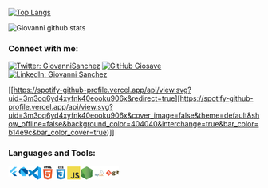 [![Top Langs](https://github-readme-stats.vercel.app/api/top-langs/?username=giosave&theme=buefy&layout=compact)](https://github.com/giosave/github-readme-stats)

![Giovanni github stats](https://github-readme-stats.vercel.app/api?username=giosave&count_private=true&show_icons=true&theme=buefy)

### Connect with me:
[![Twitter: GiovanniSanchez](https://img.shields.io/twitter/follow/GiovanniSanchez?style=social)](https://twitter.com/giovannisave98)
[![GitHub Giosave](https://img.shields.io/github/followers/giosave?label=follow&style=social)](https://github.com/giosave)
[![LinkedIn: Giovanni Sanchez](https://img.shields.io/badge/GiovanniSanchez-blue?style=flat-square&logo=Linkedin&logoColor=white&link=https://www.linkedin.com/in/giosave/)](https://www.linkedin.com/in/giosave/)
</br>

[[https://spotify-github-profile.vercel.app/api/view.svg?uid=3m3oq6yd4xyfnk40eooku906x&redirect=true][https://spotify-github-profile.vercel.app/api/view.svg?uid=3m3oq6yd4xyfnk40eooku906x&cover_image=false&theme=default&show_offline=false&background_color=404040&interchange=true&bar_color=b14e9c&bar_color_cover=true)]]
### Languages and Tools:
<img align="left" height="20" src="https://raw.githubusercontent.com/github/explore/80688e429a7d4ef2fca1e82350fe8e3517d3494d/topics/flutter/flutter.png">
<img align="left" height="20" src="https://raw.githubusercontent.com/github/explore/80688e429a7d4ef2fca1e82350fe8e3517d3494d/topics/dart/dart.png">
<img align="left" alt="Visual Studio Code" width="26px" src="https://raw.githubusercontent.com/github/explore/80688e429a7d4ef2fca1e82350fe8e3517d3494d/topics/visual-studio-code/visual-studio-code.png" />
<img align="left" alt="HTML5" width="26px" src="https://raw.githubusercontent.com/github/explore/80688e429a7d4ef2fca1e82350fe8e3517d3494d/topics/html/html.png" />
<img align="left" alt="CSS3" width="26px" src="https://raw.githubusercontent.com/github/explore/80688e429a7d4ef2fca1e82350fe8e3517d3494d/topics/css/css.png" />
<img align="left" alt="JavaScript" width="26px" src="https://raw.githubusercontent.com/github/explore/80688e429a7d4ef2fca1e82350fe8e3517d3494d/topics/javascript/javascript.png" />
<img align="left" alt="Node.js" width="26px" src="https://raw.githubusercontent.com/github/explore/80688e429a7d4ef2fca1e82350fe8e3517d3494d/topics/nodejs/nodejs.png" />
<img align="left" alt="MySQL" width="26px" src="https://raw.githubusercontent.com/github/explore/80688e429a7d4ef2fca1e82350fe8e3517d3494d/topics/mysql/mysql.png" />
<img align="left" alt="Git" width="26px" src="https://raw.githubusercontent.com/github/explore/80688e429a7d4ef2fca1e82350fe8e3517d3494d/topics/git/git.png" />
<!--
**giosave/giosave** is a ✨ _special_ ✨ repository because its `README.md` (this file) appears on your GitHub profile.

Here are some ideas to get you started:

- 🔭 I’m currently working on ...
- 🌱 I’m currently learning ...
- 👯 I’m looking to collaborate on ...
- 🤔 I’m looking for help with ...
- 💬 Ask me about ...
- 📫 How to reach me: ...
- 😄 Pronouns: ...
- ⚡ Fun fact: ...
-->

